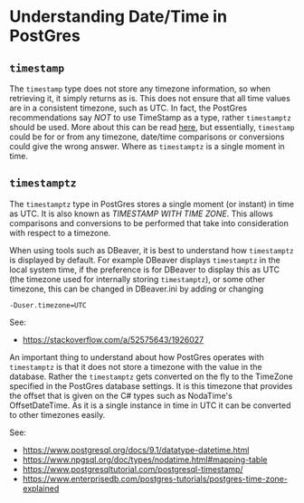 # Understanding Date/Time in PostGres

## `timestamp`

The `timestamp` type does not store any timezone information, so when retrieving it, it simply returns as is.
This does not ensure that all time values are in a consistent timezone, such as UTC.
In fact, the PostGres recommendations say _NOT_ to use TimeStamp as a type, rather `timestamptz` should be used.
More about this can be read [here](https://wiki.postgresql.org/wiki/Don't_Do_This#Date.2FTime_storage), but essentially,
`timestamp` could be for or from any timezone, date/time comparisons or conversions could give the wrong answer.
Where as `timestamptz` is a single moment in time.

## `timestamptz`

The `timestamptz` type in PostGres stores a single moment (or instant) in time as UTC. It is also known as _TIMESTAMP WITH TIME ZONE_.
This allows comparisons and conversions to be performed that take into consideration with respect to a timezone.

When using tools such as DBeaver, it is best to understand how `timestamptz` is displayed by default.
For example DBeaver displays `timestamptz` in the local system time, if the preference is for DBeaver to display this as
UTC (the timezone used for internally storing `timestamptz`), or some other timezone, this can be changed in DBeaver.ini by adding or changing
```
-Duser.timezone=UTC
```
See:
- https://stackoverflow.com/a/52575643/1926027

An important thing to understand about how PostGres operates with `timestamptz` is that it does not store a timezone with the value in the database.
Rather the `timestamptz` gets converted on the fly to the TimeZone specified in the PostGres database settings.
It is this timezone that provides the offset that is given on the C# types such as NodaTime's OffsetDateTime.
As it is a single instance in time in UTC it can be converted to other timezones easily.

See:
- https://www.postgresql.org/docs/9.1/datatype-datetime.html
- https://www.npgsql.org/doc/types/nodatime.html#mapping-table
- https://www.postgresqltutorial.com/postgresql-timestamp/
- https://www.enterprisedb.com/postgres-tutorials/postgres-time-zone-explained
